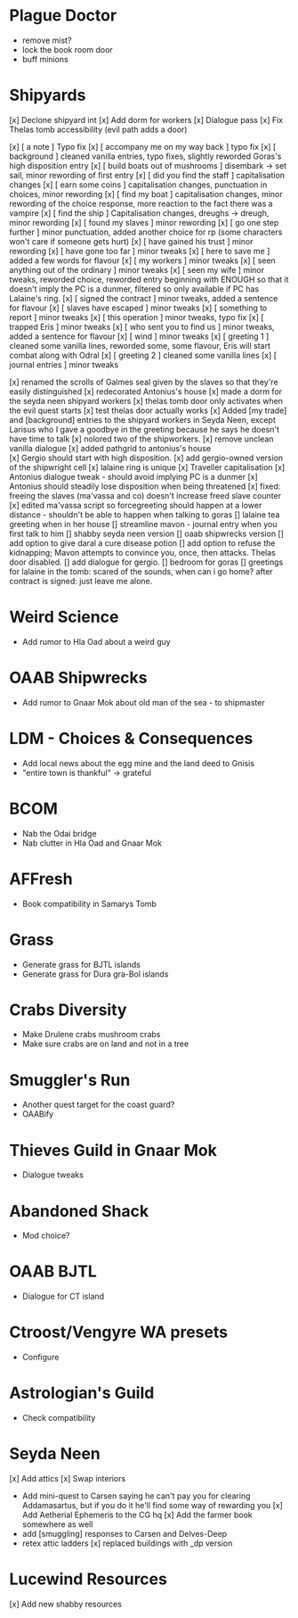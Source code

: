 Plague Doctor
=========
- remove mist?
- lock the book room door
- buff minions

Shipyards
=============
[x] Declone shipyard int
[x] Add dorm for workers
[x] Dialogue pass
[x] Fix Thelas tomb accessibility (evil path adds a door)

[x] [ a note ] Typo fix
[x] [ accompany me on my way back ] typo fix
[x] [ background ] cleaned vanilla entries, typo fixes, slightly reworded Goras's high disposition entry
[x] [ build boats out of mushrooms ] disembark -> set sail, minor rewording of first entry
[x] [ did you find the staff ] capitalisation changes
[x] [ earn some coins ] capitalisation changes, punctuation in choices, minor rewording
[x] [ find my boat ] capitalisation changes, minor rewording of the choice response, more reaction to the fact there was a vampire 
[x] [ find the ship ] Capitalisation changes, dreughs -> dreugh, minor rewording
[x] [ found my slaves ] minor rewording
[x] [ go one step further ] minor punctuation, added another choice for rp (some characters won't care if someone gets hurt)
[x] [ have gained his trust ] minor rewording
[x] [ have gone too far ] minor tweaks
[x] [ here to save me ] added a few words for flavour 
[x] [ my workers ] minor tweaks
[x] [ seen anything out of the ordinary ] minor tweaks
[x] [ seen my wife ] minor tweaks, reworded choice, reworded entry beginning with ENOUGH so that it doesn't imply the PC is a dunmer, filtered so only available if PC has Lalaine's ring.
[x] [ signed the contract ] minor tweaks, added a sentence for flavour
[x] [ slaves have escaped ] minor tweaks
[x] [ something to report ] minor tweaks
[x] [ this operation ] minor tweaks, typo fix
[x] [ trapped Eris ] minor tweaks
[x] [ who sent you to find us ] minor tweaks, added a sentence for flavour
[x] [ wind ] minor tweaks
[x] [ greeting 1 ] cleaned some vanilla lines, reworded some, some flavour, Eris will start combat along with Odral
[x] [ greeting 2 ] cleaned some vanilla lines
[x] [ journal entries ] minor tweaks

[x] renamed the scrolls of Galmes seal given by the slaves so that they're easily distinguished
[x] redecorated Antonius's house
[x] made a dorm for the seyda neen shipyard workers
[x] thelas tomb door only activates when the evil quest starts
[x] test thelas door actually works
[x] Added [my trade] and [background] entries to the shipyard workers in Seyda Neen, except Larisus who I gave a goodbye in the greeting because he says he doesn't have time to talk
[x] nolored two of the shipworkers.
[x] remove unclean vanilla dialogue
[x] added pathgrid to antonius's house  
[x] Gergio should start with high disposition.
[x] add gergio-owned version of the shipwright cell
[x] lalaine ring is unique
[x] Traveller capitalisation
[x] Antonius dialogue tweak - should avoid implying PC is a dunmer
[x] Antonius should steadily lose disposition when being threatened
[x] fixed: freeing the slaves (ma'vassa and co) doesn't increase freed slave counter
[x] edited ma'vassa script so forcegreeting should happen at a lower distance - shouldn't be able to happen when talking to goras
[] lalaine tea greeting when in her house
[] streamline mavon - journal entry when you first talk to him
[] shabby seyda neen version
[] oaab shipwrecks version
[] add option to give daral a cure disease potion
[] add option to refuse the kidnapping; Mavon attempts to convince you, once, then attacks. Thelas door disabled.
[] add dialogue for gergio. 
[] bedroom for goras
[] greetings for lalaine in the tomb: scared of the sounds, when can i go home? after contract is signed: just leave me alone.


Weird Science
==============
- Add rumor to Hla Oad about a weird guy

OAAB Shipwrecks
==============
- Add rumor to Gnaar Mok about old man of the sea - to shipmaster

LDM - Choices & Consequences
==================
- Add local news about the egg mine and the land deed to Gnisis
- "entire town is thankful" -> grateful

BCOM
===================
- Nab the Odai bridge
- Nab clutter in Hla Oad and Gnaar Mok

AFFresh
====================
- Book compatibility in Samarys Tomb

Grass
====================
- Generate grass for BJTL islands
- Generate grass for Dura gra-Bol islands

Crabs Diversity
======================
- Make Drulene crabs mushroom crabs
- Make sure crabs are on land and not in a tree

Smuggler's Run
======================
- Another quest target for the coast guard?
- OAABify

Thieves Guild in Gnaar Mok
=======================
- Dialogue tweaks

Abandoned Shack
========================
- Mod choice?

OAAB BJTL
=========================
- Dialogue for CT island

Ctroost/Vengyre WA presets
=========================
- Configure

Astrologian's Guild
==========================
- Check compatibility

Seyda Neen
==========================
[x] Add attics
[x] Swap interiors
- Add mini-quest to Carsen saying he can't pay you for clearing Addamasartus, but if you do it he'll find some way of rewarding you
[x] Add Aetherial Ephemeris to the CG hq
[x] Add the farmer book somewhere as well
- add [smuggling] responses to Carsen and Delves-Deep
- retex attic ladders
[x] replaced buildings with _dp version

Lucewind Resources
===========================
[x] Add new shabby resources